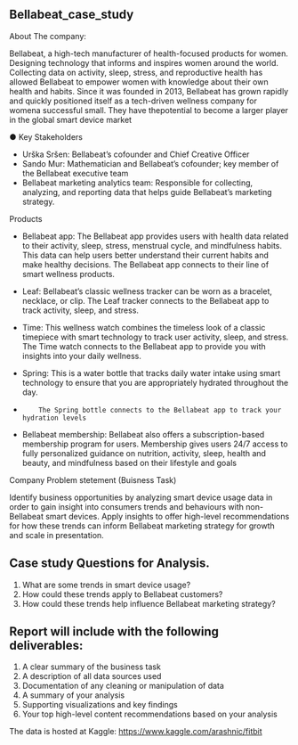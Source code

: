 ## Bellabeat_case_study

About The company:

Bellabeat, a high-tech manufacturer of health-focused products for women. Designing technology that informs and inspires women around the world. 
Collecting data on activity, sleep, stress, and reproductive health has allowed Bellabeat to empower women with knowledge about their own health and habits.
Since it was founded in 2013, Bellabeat has grown rapidly and quickly positioned itself as a tech-driven wellness company for womena successful small. 
They have thepotential to become a larger player in the global smart device market

● Key Stakeholders

- Urška Sršen: Bellabeat’s cofounder and Chief Creative Officer
- Sando Mur: Mathematician and Bellabeat’s cofounder; key member of the Bellabeat executive team
- Bellabeat marketing analytics team: Responsible for collecting, analyzing, and reporting data that helps guide Bellabeat’s marketing strategy.

Products

- Bellabeat app: The Bellabeat app provides users with health data related to their activity, sleep, stress, menstrual cycle, and mindfulness habits. 
                 This data can help users better understand their current habits and make healthy decisions. The Bellabeat app connects to their line of
                 smart wellness products.

- Leaf: Bellabeat’s classic wellness tracker can be worn as a bracelet, necklace, or clip. The Leaf tracker connects to the Bellabeat app to track activity,
        sleep, and stress.

- Time: This wellness watch combines the timeless look of a classic timepiece with smart technology to track user activity, sleep, and stress.
        The Time watch connects to the Bellabeat app to provide you with insights into your daily wellness.

- Spring: This is a water bottle that tracks daily water intake using smart technology to ensure that you are appropriately hydrated throughout the day. 
-         The Spring bottle connects to the Bellabeat app to track your hydration levels

- Bellabeat membership: Bellabeat also offers a subscription-based membership program for users. Membership gives users 24/7 access to fully personalized
                        guidance on nutrition, activity, sleep, health and beauty, and mindfulness based on their lifestyle and goals

Company Problem stetement (Buisness Task)

Identify business opportunities by analyzing smart device usage data in order to gain insight
into consumers trends and behaviours with non-Bellabeat smart devices. 
Apply insights to offer high-level recommendations for how these trends can 
inform Bellabeat marketing strategy for growth and scale in presentation.

## Case study Questions for Analysis.

1. What are some trends in smart device usage?
2. How could these trends apply to Bellabeat customers?
3. How could these trends help influence Bellabeat marketing strategy?


## Report will include with the following deliverables:

1. A clear summary of the business task
2. A description of all data sources used
3. Documentation of any cleaning or manipulation of data
4. A summary of your analysis
5. Supporting visualizations and key findings
6. Your top high-level content recommendations based on your analysis

The data is hosted at Kaggle: https://www.kaggle.com/arashnic/fitbit
